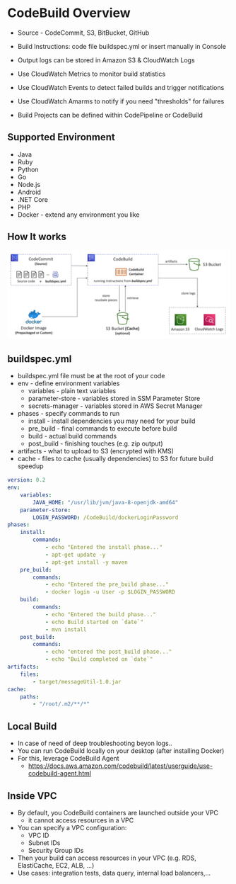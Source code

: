 # CodeBuild Overview

- Source - CodeCommit, S3, BitBucket, GitHub
- Build Instructions: code file buildspec.yml or insert manually in Console
- Output logs can be stored in Amazon S3 & CloudWatch Logs
- Use CloudWatch Metrics to monitor build statistics
- Use CloudWatch Events to detect failed builds and trigger notifications
- Use CloudWatch Amarms to notify if you need "thresholds" for failures

- Build Projects can be defined within CodePipeline or CodeBuild

## Supported Environment

- Java
- Ruby
- Python
- Go
- Node.js
- Android
- .NET Core
- PHP
- Docker - extend any environment you like

## How It works

![](img/2022-04-21-08-39-55.png)

## buildspec.yml

- buildspec.yml file must be at the root of your code
- env - define environment variables
    - variables - plain text variables
    - parameter-store - variables stored in SSM Parameter Store
    - secrets-manager - variables stored in AWS Secret Manager
- phases - specify commands to run
    - install - install dependencies you may need for your build
    - pre_build - final commands to execute before build
    - build - actual build commands
    - post_build - finishing touches (e.g. zip output)
- artifacts - what to upload to S3 (encrypted with KMS)
- cache - files to cache (usually dependencies) to S3 for future build speedup

```yml
version: 0.2
env:
    variables:
        JAVA_HOME: "/usr/lib/jvm/java-8-openjdk-amd64"
    parameter-store:
        LOGIN_PASSWORD: /CodeBuild/dockerLoginPassword
phases:
    install:
        commands:
            - echo "Entered the install phase..."
            - apt-get update -y
            - apt-get install -y maven
    pre_build:
        commands:
            - echo "Entered the pre_build phase..."
            - docker login -u User -p $LOGIN_PASSWORD
    build:
        commands:
            - echo "Entered the build phase..."
            - echo Build started on `date`"
            - mvn install
    post_build:
        commands:
            - echo "entered the post_build phase..."
            - echo "Build completed on `date`"
artifacts:
    files:
        - target/messageUtil-1.0.jar
cache:
    paths:
        - "/root/.m2/**/*"
```

## Local Build

- In case of need of deep troubleshooting beyon logs..
- You can run CodeBuild locally on your desktop (after installing Docker)
- For this, leverage CodeBuild Agent
    - https://docs.aws.amazon.com/codebuild/latest/userguide/use-codebuild-agent.html

## Inside VPC

- By default, you CodeBuild containers are launched outside your VPC
    - it cannot access resources in a VPC
- You can specify a VPC configuration:
    - VPC ID
    - Subnet IDs
    - Security Group IDs
- Then your build can access resources in your VPC (e.g. RDS, ElastiCache, EC2, ALB, ...)
- Use cases: integration tests, data query, internal load balancers,...